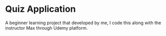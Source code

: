 # Quiz Application
A beginner learning project that developed by me, I code this along with the instructor Max through Udemy platform.
